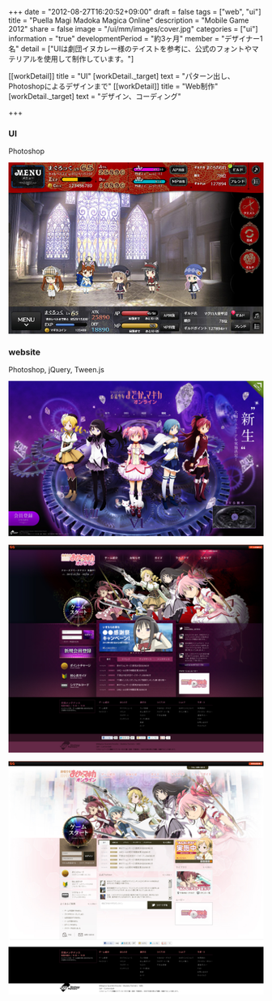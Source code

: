 +++
date = "2012-08-27T16:20:52+09:00"
draft = false
tags = ["web", "ui"]
title = "Puella Magi Madoka Magica Online"
description = "Mobile Game 2012"
share = false
image = "/ui/mm/images/cover.jpg"
categories = ["ui"]
information = "true"
developmentPeriod = "約3ヶ月"
member = "デザイナー1名"
detail = ["UIは劇団イヌカレー様のテイストを参考に、公式のフォントやマテリアルを使用して制作しています。"]

[[workDetail]]
  title = "UI"
  [workDetail._target]
    text = "パターン出し、Photoshopによるデザインまで"
[[workDetail]]
  title = "Web制作"
  [workDetail._target]
    text = "デザイン、コーディング"

+++

### UI

Photoshop

![](images/ui_00.jpg)

### website

Photoshop, jQuery, Tween.js

![](images/web_00.jpg)

![](images/web_01.jpg)

![](images/web_02.jpg)
